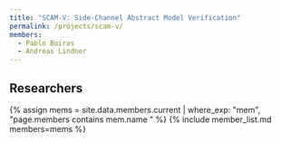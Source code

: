 ```yaml
---
title: "SCAM-V: Side-Channel Abstract Model Verification"
permalink: /projects/scam-v/
members:
  - Pablo Buiras
  - Andreas Lindner
---
```

<h2>Researchers</h2>
{% assign mems = site.data.members.current | where_exp: "mem", "page.members contains mem.name " %}
{% include member_list.md members=mems %}

